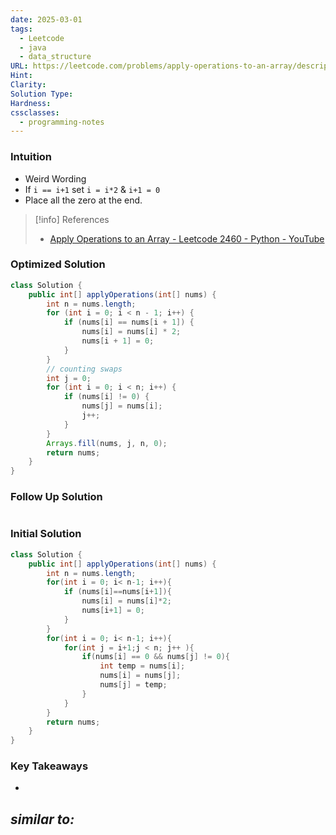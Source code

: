 ```yaml
---
date: 2025-03-01
tags:
  - Leetcode
  - java
  - data_structure
URL: https://leetcode.com/problems/apply-operations-to-an-array/description/?envType=daily-question&envId=2025-03-01
Hint: 
Clarity: 
Solution Type: 
Hardness: 
cssclasses:
  - programming-notes
---
```

### Intuition
- Weird Wording
- If `i == i+1` set `i = i*2` & `i+1 = 0`
- Place all the zero at the end.

> [!info] References
> - [Apply Operations to an Array - Leetcode 2460 - Python - YouTube](https://youtu.be/ur0srHvM1cA)
### Optimized Solution
```java
class Solution {
    public int[] applyOperations(int[] nums) {
        int n = nums.length;
        for (int i = 0; i < n - 1; i++) {
            if (nums[i] == nums[i + 1]) {
                nums[i] = nums[i] * 2;
                nums[i + 1] = 0;
            }
        }
        // counting swaps
        int j = 0;
        for (int i = 0; i < n; i++) {
            if (nums[i] != 0) {
                nums[j] = nums[i];
                j++;
            }
        }
        Arrays.fill(nums, j, n, 0);
        return nums;
    }
}
```
### Follow Up Solution
```java

```
### Initial Solution
```java
class Solution {
    public int[] applyOperations(int[] nums) {
        int n = nums.length;
        for(int i = 0; i< n-1; i++){
            if (nums[i]==nums[i+1]){
                nums[i] = nums[i]*2;
                nums[i+1] = 0;
            }
        }
        for(int i = 0; i< n-1; i++){
            for(int j = i+1;j < n; j++ ){
                if(nums[i] == 0 && nums[j] != 0){
                    int temp = nums[i];
                    nums[i] = nums[j];
                    nums[j] = temp;
                }
            }
        }
        return nums;
    }
}
```
### Key Takeaways
- 

*similar to:* 
- 